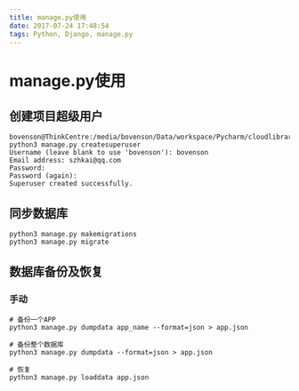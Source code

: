 ```yaml
---
title: manage.py使用
date: 2017-07-24 17:48:54
tags: Python, Django, manage.py
---
```


# manage.py使用

## 创建项目超级用户

```shell
bovenson@ThinkCentre:/media/bovenson/Data/workspace/Pycharm/cloudlibrary$ python3 manage.py createsuperuser
Username (leave blank to use 'bovenson'): bovenson
Email address: szhkai@qq.com
Password: 
Password (again): 
Superuser created successfully.
```

## 同步数据库

```shell
python3 manage.py makemigrations
python3 manage.py migrate
```

## 数据库备份及恢复

### 手动

```shell
# 备份一个APP
python3 manage.py dumpdata app_name --format=json > app.json

# 备份整个数据库
python3 manage.py dumpdata --format=json > app.json

# 恢复
python3 manage.py loaddata app.json
```

